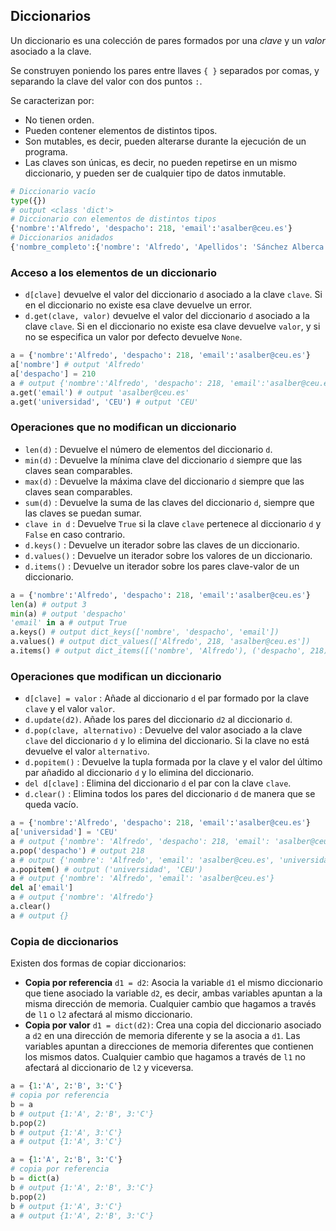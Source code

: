 ## Diccionarios

Un diccionario es una colección de pares formados por una _clave_ y un _valor_ asociado a la clave.

Se construyen poniendo los pares entre llaves `{ }` separados por comas, y separando la clave del valor con dos puntos `:`.

Se caracterizan por:

- No tienen orden.
- Pueden contener elementos de distintos tipos.
- Son mutables, es decir, pueden alterarse durante la ejecución de un programa.
- Las claves son únicas, es decir, no pueden repetirse en un mismo diccionario, y pueden ser de cualquier tipo de datos inmutable.

```python linenums="1"
# Diccionario vacío
type({})
# output <class 'dict'>
# Diccionario con elementos de distintos tipos
{'nombre':'Alfredo', 'despacho': 218, 'email':'asalber@ceu.es'}
# Diccionarios anidados
{'nombre_completo':{'nombre': 'Alfredo', 'Apellidos': 'Sánchez Alberca'}}
```

### Acceso a los elementos de un diccionario

- `d[clave]` devuelve el valor del diccionario `d` asociado a la clave `clave`. Si en el diccionario no existe esa clave devuelve un error.
- `d.get(clave, valor)` devuelve el valor del diccionario `d` asociado a la clave `clave`. Si en el diccionario no existe esa clave devuelve `valor`, y si no se especifica un valor por defecto devuelve `None`.

```python linenums="1"
a = {'nombre':'Alfredo', 'despacho': 218, 'email':'asalber@ceu.es'}
a['nombre'] # output 'Alfredo'
a['despacho'] = 210
a # output {'nombre':'Alfredo', 'despacho': 218, 'email':'asalber@ceu.es'}
a.get('email') # output 'asalber@ceu.es'
a.get('universidad', 'CEU') # output 'CEU'
```

### Operaciones que no modifican un diccionario

- `len(d)` : Devuelve el número de elementos del diccionario `d`.
- `min(d)` : Devuelve la mínima clave del diccionario `d` siempre que las claves sean comparables.
- `max(d)` : Devuelve la máxima clave del diccionario `d` siempre que las claves sean comparables.
- `sum(d)` : Devuelve la suma de las claves del diccionario `d`, siempre que las claves se puedan sumar.
- `clave in d` : Devuelve `True` si la clave `clave` pertenece al diccionario `d` y `False` en caso contrario.
- `d.keys()` : Devuelve un iterador sobre las claves de un diccionario.
- `d.values()` : Devuelve un iterador sobre los valores de un diccionario.
- `d.items()` : Devuelve un iterador sobre los pares clave-valor de un diccionario.

```python linenums="1"
a = {'nombre':'Alfredo', 'despacho': 218, 'email':'asalber@ceu.es'}
len(a) # output 3
min(a) # output 'despacho'
'email' in a # output True
a.keys() # output dict_keys(['nombre', 'despacho', 'email'])
a.values() # output dict_values(['Alfredo', 218, 'asalber@ceu.es'])
a.items() # output dict_items([('nombre', 'Alfredo'), ('despacho', 218), ('email', 'asalber@ceu.es')])
```

### Operaciones que modifican un diccionario

- `d[clave] = valor` : Añade al diccionario `d` el par formado por la clave `clave` y el valor `valor`.
- `d.update(d2)`. Añade los pares del diccionario `d2` al diccionario `d`. 
- `d.pop(clave, alternativo)` : Devuelve del valor asociado a la clave `clave` del diccionario `d` y lo elimina del diccionario. Si la clave no está devuelve el valor `alternativo`.
- `d.popitem()` : Devuelve la tupla formada por la clave y el valor del último par añadido al diccionario `d` y lo elimina del diccionario.
- `del d[clave]` : Elimina del diccionario `d` el par con la clave `clave`.
- `d.clear()` : Elimina todos los pares del diccionario `d` de manera que se queda vacío.


```python linenums="1"
a = {'nombre':'Alfredo', 'despacho': 218, 'email':'asalber@ceu.es'}
a['universidad'] = 'CEU'
a # output {'nombre': 'Alfredo', 'despacho': 218, 'email': 'asalber@ceu.es', 'universidad': 'CEU'}
a.pop('despacho') # output 218
a # output {'nombre': 'Alfredo', 'email': 'asalber@ceu.es', 'universidad': 'CEU'}
a.popitem() # output ('universidad', 'CEU')
a # output {'nombre': 'Alfredo', 'email': 'asalber@ceu.es'}
del a['email']
a # output {'nombre': 'Alfredo'}
a.clear()
a # output {}
```

### Copia de diccionarios

Existen dos formas de copiar diccionarios:

- **Copia por referencia** `d1 = d2`: Asocia la variable `d1` el mismo diccionario que tiene asociado la variable `d2`, es decir, ambas variables apuntan a la misma dirección de memoria. Cualquier cambio que hagamos a través de `l1` o `l2` afectará al mismo diccionario.
- **Copia por valor** `d1 = dict(d2)`: Crea una copia del diccionario asociado a `d2` en una dirección de memoria diferente y se la asocia a `d1`. Las variables apuntan a direcciones de memoria diferentes que contienen los mismos datos. Cualquier cambio que hagamos a través de `l1` no afectará al diccionario de `l2` y viceversa.


```python linenums="1"
a = {1:'A', 2:'B', 3:'C'}
# copia por referencia
b = a
b # output {1:'A', 2:'B', 3:'C'}
b.pop(2)
b # output {1:'A', 3:'C'}
a # output {1:'A', 3:'C'}
```

```python linenums="1"
a = {1:'A', 2:'B', 3:'C'}
# copia por referencia
b = dict(a)
b # output {1:'A', 2:'B', 3:'C'}
b.pop(2)
b # output {1:'A', 3:'C'}
a # output {1:'A', 2:'B', 3:'C'}
```
